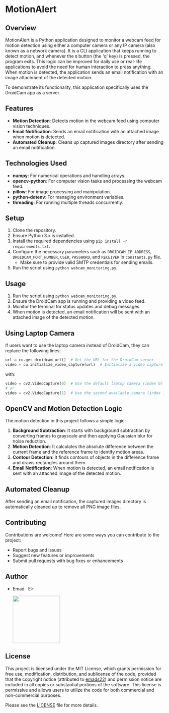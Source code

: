 # MotionAlert

## Overview
MotionAlert is a Python application designed to monitor a webcam feed for motion detection using either a computer camera or any IP camera (also known as a network camera). It is a CLI application that keeps running to detect motion, and whenever the `Q` button (the 'q' key) is pressed, the program exits. This logic can be improved for daily use or real-life applications to avoid the need for human interaction to press anything. When motion is detected, the application sends an email notification with an image attachment of the detected motion.

To demonstrate its functionality, this application specifically uses the DroidCam app as a server.

## Features
- **Motion Detection**: Detects motion in the webcam feed using computer vision techniques.
- **Email Notification**: Sends an email notification with an attached image when motion is detected.
- **Automated Cleanup**: Cleans up captured images directory after sending an email notification.

## Technologies Used
- **numpy**: For numerical operations and handling arrays.
- **opencv-python**: For computer vision tasks and processing the webcam feed.
- **pillow**: For image processing and manipulation.
- **python-dotenv**: For managing environment variables.
- **threading**: For running multiple threads concurrently.

## Setup
1. Clone the repository.
2. Ensure Python 3.x is installed.
3. Install the required dependencies using `pip install -r requirements.txt`.
4. Configure the necessary parameters such as `DROIDCAM_IP_ADDRESS`, `DROIDCAM_PORT_NUMBER`, `USER`, `PASSWORD`, and `RECEIVER` in `constants.py` file.
   - Make sure to provide valid SMTP credentials for sending emails.
5. Run the script using `python webcam_monitoring.py`.

## Usage
1. Run the script using `python webcam_monitoring.py`.
2. Ensure the DroidCam app is running and providing a video feed.
3. Monitor the terminal for status updates and debug messages.
4. When motion is detected, an email notification will be sent with an attached image of the detected motion.

## Using Laptop Camera
If users want to use the laptop camera instead of DroidCam, they can replace the following lines:

```python
url = cu.get_droidcam_url()  # Get the URL for the DroidCam server
video = cu.initialize_video_capture(url)  # Initialize a video capture object with the DroidCam video feed
```

with:

```python
video = cv2.VideoCapture(0)  # Use the default laptop camera (index 0)
# or
video = cv2.VideoCapture(1)  # Use the second available camera (index 1), depending on preference
```

## OpenCV and Motion Detection Logic
The motion detection in this project follows a simple logic:
1. **Background Subtraction**: It starts with background subtraction by converting frames to grayscale and then applying Gaussian blur for noise reduction.
2. **Motion Detection**: It calculates the absolute difference between the current frame and the reference frame to identify motion areas.
3. **Contour Detection**: It finds contours of objects in the difference frame and draws rectangles around them.
4. **Email Notification**: When motion is detected, an email notification is sent with an attached image of the detected motion.

## Automated Cleanup
After sending an email notification, the captured images directory is automatically cleaned up to remove all PNG image files.

## Contributing
Contributions are welcome! Here are some ways you can contribute to the project:
- Report bugs and issues
- Suggest new features or improvements
- Submit pull requests with bug fixes or enhancements

## Author
- Emad &nbsp; E>
  
  [<img src="https://img.shields.io/badge/GitHub-Profile-blue?logo=github" width="150">](https://github.com/emads22)

## License
This project is licensed under the MIT License, which grants permission for free use, modification, distribution, and sublicense of the code, provided that the copyright notice (attributed to [emads22](https://github.com/emads22)) and permission notice are included in all copies or substantial portions of the software. This license is permissive and allows users to utilize the code for both commercial and non-commercial purposes.

Please see the [LICENSE](LICENSE) file for more details.